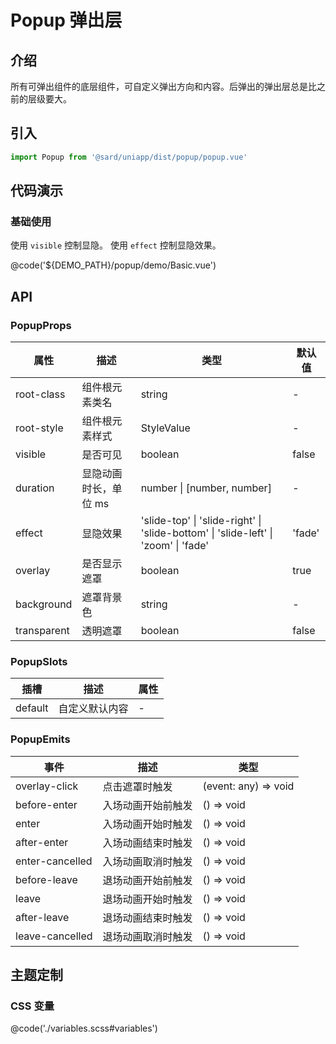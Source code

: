 # Popup 弹出层

## 介绍

所有可弹出组件的底层组件，可自定义弹出方向和内容。后弹出的弹出层总是比之前的层级要大。

## 引入

```ts
import Popup from '@sard/uniapp/dist/popup/popup.vue'
```

## 代码演示

### 基础使用

使用 `visible` 控制显隐。
使用 `effect` 控制显隐效果。

@code('${DEMO_PATH}/popup/demo/Basic.vue')

## API

### PopupProps

| 属性        | 描述                  | 类型                                                                               | 默认值 |
| ----------- | --------------------- | ---------------------------------------------------------------------------------- | ------ |
| root-class  | 组件根元素类名        | string                                                                             | -      |
| root-style  | 组件根元素样式        | StyleValue                                                                         | -      |
| visible     | 是否可见              | boolean                                                                            | false  |
| duration    | 显隐动画时长，单位 ms | number \| [number, number]                                                         | -      |
| effect      | 显隐效果              | 'slide-top' \| 'slide-right' \| 'slide-bottom' \| 'slide-left' \| 'zoom' \| 'fade' | 'fade' |
| overlay     | 是否显示遮罩          | boolean                                                                            | true   |
| background  | 遮罩背景色            | string                                                                             | -      |
| transparent | 透明遮罩              | boolean                                                                            | false  |

### PopupSlots

| 插槽    | 描述           | 属性 |
| ------- | -------------- | ---- |
| default | 自定义默认内容 | -    |

### PopupEmits

| 事件            | 描述               | 类型                 |
| --------------- | ------------------ | -------------------- |
| overlay-click   | 点击遮罩时触发     | (event: any) => void |
| before-enter    | 入场动画开始前触发 | () => void           |
| enter           | 入场动画开始时触发 | () => void           |
| after-enter     | 入场动画结束时触发 | () => void           |
| enter-cancelled | 入场动画取消时触发 | () => void           |
| before-leave    | 退场动画开始前触发 | () => void           |
| leave           | 退场动画开始时触发 | () => void           |
| after-leave     | 退场动画结束时触发 | () => void           |
| leave-cancelled | 退场动画取消时触发 | () => void           |

## 主题定制

### CSS 变量

@code('./variables.scss#variables')
